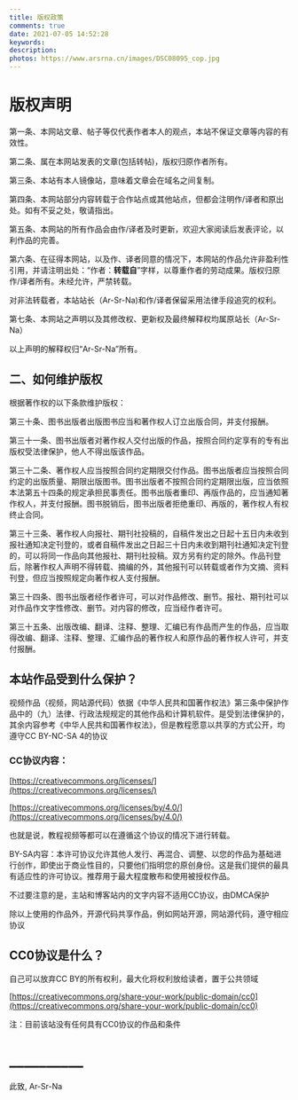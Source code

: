```yaml
---
title: 版权政策
comments: true
date: 2021-07-05 14:52:28
keywords:
description:
photos: https://www.arsrna.cn/images/DSC08095_cop.jpg
---
```

# 版权声明

第一条、本网站文章、帖子等仅代表作者本人的观点，本站不保证文章等内容的有效性。

第二条、属在本网站发表的文章(包括转帖)，版权归原作者所有。

第三条、本站有本人镜像站，意味着文章会在域名之间复制。

第四条、本网站部分内容转载于合作站点或其他站点，但都会注明作/译者和原出处。如有不妥之处，敬请指出。

第五条、本网站的所有作品会由作/译者及时更新，欢迎大家阅读后发表评论，以利作品的完善。

第六条、在征得本网站，以及作、译者同意的情况下，本网站的作品允许非盈利性引用，并请注明出处：“作者：____转载自____”字样，以尊重作者的劳动成果。版权归原作/译者所有。未经允许，严禁转载。

对非法转载者，本站站长（Ar-Sr-Na)和作/译者保留采用法律手段追究的权利。

第七条、本网站之声明以及其修改权、更新权及最终解释权均属原站长（Ar-Sr-Na）

以上声明的解释权归“Ar-Sr-Na”所有。

## 二、如何维护版权

根据著作权的以下条款维护版权：

第三十条、图书出版者出版图书应当和著作权人订立出版合同，并支付报酬。

第三十一条、图书出版者对著作权人交付出版的作品，按照合同约定享有的专有出版权受法律保护，他人不得出版该作品。

第三十二条、著作权人应当按照合同约定期限交付作品。图书出版者应当按照合同约定的出版质量、期限出版图书。图书出版者不按照合同约定期限出版，应当依照本法第五十四条的规定承担民事责任。图书出版者重印、再版作品的，应当通知著作权人，并支付报酬。图书脱销后，图书出版者拒绝重印、再版的，著作权人有权终止合同。

第三十三条、著作权人向报社、期刊社投稿的，自稿件发出之日起十五日内未收到报社通知决定刊登的，或者自稿件发出之日起三十日内未收到期刊社通知决定刊登的，可以将同一作品向其他报社、期刊社投稿。双方另有约定的除外。作品刊登后，除著作权人声明不得转载、摘编的外，其他报刊可以转载或者作为文摘、资料刊登，但应当按照规定向著作权人支付报酬。

第三十四条、图书出版者经作者许可，可以对作品修改、删节。报社、期刊社可以对作品作文字性修改、删节。对内容的修改，应当经作者许可。

第三十五条、出版改编、翻译、注释、整理、汇编已有作品而产生的作品，应当取得改编、翻译、注释、整理、汇编作品的著作权人和原作品的著作权人许可，并支付报酬。

## 本站作品受到什么保护？

视频作品（视频，网站源代码）依据《中华人民共和国著作权法》第三条中保护作品中的（九）法律、行政法规规定的其他作品和计算机软件。是受到法律保护的，其余内容参考《中华人民共和国著作权法》，但是教程愿意以共享的方式公开，均遵守CC BY-NC-SA 4的协议

### CC协议内容：

[https://creativecommons.org/licenses/](https://creativecommons.org/licenses/)

[https://creativecommons.org/licenses/by/4.0/](https://creativecommons.org/licenses/by/4.0/)

也就是说，教程视频等都可以在遵循这个协议的情况下进行转载。

BY-SA内容：本许可协议允许其他人发行、再混合、调整、以您的作品为基础进行创作，即使出于商业性目的，只要他们指明您的原创身份。这是我们提供的最具有适应性的许可协议。推荐用于最大程度散布和使用被授权作品。

不过要注意的是，主站和博客站内的文字内容不适用CC协议，由DMCA保护

除以上使用的作品外，开源代码共享作品，例如网站开源，网站源代码，遵守相应协议

## CC0协议是什么？

自己可以放弃CC BY的所有权利，最大化将权利放给读者，置于公共领域

[https://creativecommons.org/share-your-work/public-domain/cc0](https://creativecommons.org/share-your-work/public-domain/cc0)

注：目前该站没有任何具有CC0协议的作品和条件

# __________

此致,
Ar-Sr-Na